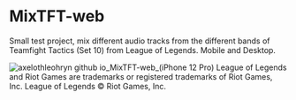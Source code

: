 # MixTFT-web

Small test project, mix different audio tracks from the different bands of Teamfight Tactics (Set 10) from League of Legends. Mobile and Desktop.


![axelothleohryn github io_MixTFT-web_(iPhone 12 Pro)](https://github.com/AxelothLeohryn/MixTFT-web/assets/133040928/55511065-13cc-4e54-a564-608072b4aed1)
League of Legends and Riot Games are trademarks or registered trademarks of Riot Games, Inc. League of Legends © Riot Games, Inc.
